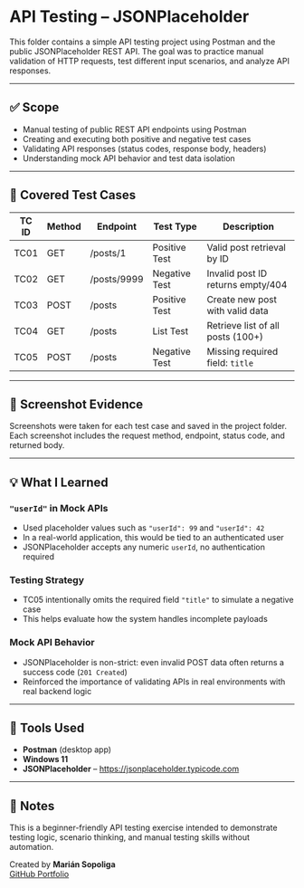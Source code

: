 # API Testing – JSONPlaceholder

This folder contains a simple API testing project using Postman and the public JSONPlaceholder REST API.
The goal was to practice manual validation of HTTP requests, test different input scenarios, and analyze API responses.

---

## ✅ Scope

- Manual testing of public REST API endpoints using Postman
- Creating and executing both positive and negative test cases
- Validating API responses (status codes, response body, headers)
- Understanding mock API behavior and test data isolation

---

## 🧪 Covered Test Cases

| TC ID | Method | Endpoint     | Test Type      | Description                             |
|-------|--------|--------------|----------------|-----------------------------------------|
| TC01  | GET    | /posts/1     | Positive Test  | Valid post retrieval by ID              |
| TC02  | GET    | /posts/9999  | Negative Test  | Invalid post ID returns empty/404       |
| TC03  | POST   | /posts       | Positive Test  | Create new post with valid data         |
| TC04  | GET    | /posts       | List Test      | Retrieve list of all posts (100+)       |
| TC05  | POST   | /posts       | Negative Test  | Missing required field: `title`         |

---

## 📸 Screenshot Evidence

Screenshots were taken for each test case and saved in the project folder.
Each screenshot includes the request method, endpoint, status code, and returned body.

---

## 💡 What I Learned

### `"userId"` in Mock APIs
- Used placeholder values such as `"userId": 99` and `"userId": 42`
- In a real-world application, this would be tied to an authenticated user
- JSONPlaceholder accepts any numeric `userId`, no authentication required

### Testing Strategy
- TC05 intentionally omits the required field `"title"` to simulate a negative case
- This helps evaluate how the system handles incomplete payloads

### Mock API Behavior
- JSONPlaceholder is non-strict: even invalid POST data often returns a success code (`201 Created`)
- Reinforced the importance of validating APIs in real environments with real backend logic

---

## 🔧 Tools Used
- **Postman** (desktop app)
- **Windows 11**
- **JSONPlaceholder** – https://jsonplaceholder.typicode.com

---

## 📘 Notes
This is a beginner-friendly API testing exercise intended to demonstrate testing logic, scenario thinking, and manual testing skills without automation.

Created by **Marián Sopoliga**  
[GitHub Portfolio](https://github.com/mariansopoliga/manual-software-testing-portfolio)
